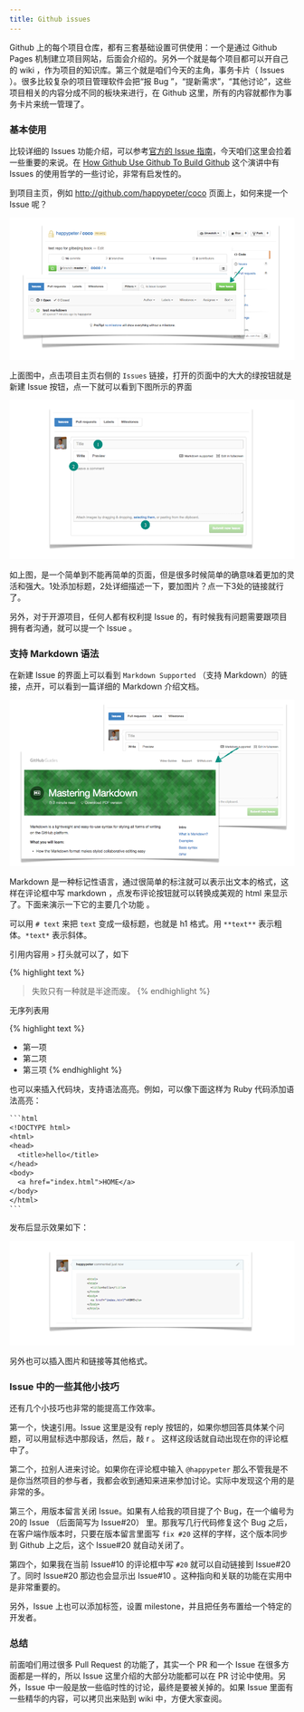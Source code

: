 ```yaml
---
title: Github issues
---
```


Github 上的每个项目仓库，都有三套基础设置可供使用：一个是通过 Github Pages 机制建立项目网站，后面会介绍的。另外一个就是每个项目都可以开自己的 wiki ，作为项目的知识库。第三个就是咱们今天的主角，事务卡片（ Issues ）。很多比较复杂的项目管理软件会把“报 Bug ”，“提新需求”，“其他讨论”，这些项目相关的内容分成不同的板块来进行，在 Github 这里，所有的内容就都作为事务卡片来统一管理了。

### 基本使用
比较详细的 Issues 功能介绍，可以参考[官方的 Issue 指南](https://guides.github.com/features/issues/)，今天咱们这里会捡着一些重要的来说。在 [How Github Use Github To Build Github](http://gitbeijing.com/talk/how-github-use-github-to-build-github/) 这个演讲中有 Issues 的使用哲学的一些讨论，非常有启发性的。

到项目主页，例如 http://github.com/happypeter/coco 页面上，如何来提一个 Issue 呢？

![](images/issues/new_issue.png)

上面图中，点击项目主页右侧的 `Issues` 链接，打开的页面中的大大的绿按钮就是新建 Issue 按钮，点一下就可以看到下图所示的界面

![](images/issues/issue_form.png)

如上图，是一个简单到不能再简单的页面，但是很多时候简单的确意味着更加的灵活和强大。1处添加标题，2处详细描述一下，要加图片？点一下3处的链接就行了。

另外，对于开源项目，任何人都有权利提 Issue 的，有时候我有问题需要跟项目拥有者沟通，就可以提一个 Issue 。

### 支持 Markdown 语法

在新建 Issue 的界面上可以看到 `Markdown Supported` （支持 Markdown）的链接，点开，可以看到一篇详细的 Markdown 介绍文档。

![](images/issues/markdown_help.png)

Markdown 是一种标记性语言，通过很简单的标注就可以表示出文本的格式，这样在评论框中写 markdown ，点发布评论按钮就可以转换成美观的 html 来显示了。下面来演示一下它的主要几个功能 。

可以用 `# text` 来把 `text` 变成一级标题，也就是 h1 格式。用 `**text**` 表示粗体。`*text*` 表示斜体。

引用内容用 `>` 打头就可以了，如下

{% highlight text %}
> 失败只有一种就是半途而废。
{% endhighlight %}

无序列表用

{% highlight text %}
* 第一项
* 第二项
* 第三项
{% endhighlight %}

也可以来插入代码块，支持语法高亮。例如，可以像下面这样为 Ruby 代码添加语法高亮：


    ```html
    <!DOCTYPE html>
    <html>
    <head>
      <title>hello</title>
    </head>
    <body>
      <a href="index.html">HOME</a>
    </body>
    </html>
    ```

发布后显示效果如下：

![](images/issues/highlighting.png)


另外也可以插入图片和链接等其他格式。

### Issue 中的一些其他小技巧

还有几个小技巧也非常的能提高工作效率。

<!-- 视频中我可以通过一个流程把下面的技巧一下子带出来 -->

第一个，快速引用。Issue 这里是没有 reply 按钮的，如果你想回答具体某个问题，可以用鼠标选中那段话，然后，敲 r 。
这样这段话就自动出现在你的评论框中了。

第二个，拉别人进来讨论。如果你在评论框中输入 `@happypeter` 那么不管我是不是你当然项目的参与者，我都会收到通知来进来参加讨论。实际中发现这个用的是非常的多。

第三个，用版本留言关闭 Issue。如果有人给我的项目提了个 Bug，在一个编号为20的 Issue （后面简写为 Issue#20） 里。那我写几行代码修复这个 Bug 之后，在客户端作版本时，只要在版本留言里面写 `fix #20` 这样的字样，这个版本同步到 Github 上之后，这个 Issue#20 就自动关闭了。

第四个，如果我在当前 Issue#10 的评论框中写 `#20` 就可以自动链接到 Issue#20 了。同时 Issue#20 那边也会显示出 Issue#10 。这种指向和关联的功能在实用中是非常重要的。

另外，Issue 上也可以添加标签，设置 milestone，并且把任务布置给一个特定的开发者。

### 总结
前面咱们用过很多 Pull Request 的功能了，其实一个 PR 和一个 Issue 在很多方面都是一样的，所以 Issue 这里介绍的大部分功能都可以在 PR 讨论中使用。另外，Issue 中一般是放一些临时性的讨论，最终是要被关掉的。如果 Issue 里面有一些精华的内容，可以拷贝出来贴到 wiki 中，方便大家查阅。
